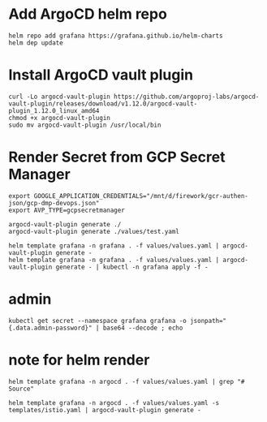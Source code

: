 # Add ArgoCD helm repo

    helm repo add grafana https://grafana.github.io/helm-charts
    helm dep update

# Install ArgoCD vault plugin

    curl -Lo argocd-vault-plugin https://github.com/argoproj-labs/argocd-vault-plugin/releases/download/v1.12.0/argocd-vault-plugin_1.12.0_linux_amd64
    chmod +x argocd-vault-plugin
    sudo mv argocd-vault-plugin /usr/local/bin

# Render Secret from GCP Secret Manager

    export GOOGLE_APPLICATION_CREDENTIALS="/mnt/d/firework/gcr-authen-json/gcp-dmp-devops.json"
    export AVP_TYPE=gcpsecretmanager

    argocd-vault-plugin generate ./
    argocd-vault-plugin generate ./values/test.yaml

    helm template grafana -n grafana . -f values/values.yaml | argocd-vault-plugin generate -
    helm template grafana -n grafana . -f values/values.yaml | argocd-vault-plugin generate - | kubectl -n grafana apply -f -

# admin
    kubectl get secret --namespace grafana grafana -o jsonpath="{.data.admin-password}" | base64 --decode ; echo

# note for helm render

    helm template grafana -n argocd . -f values/values.yaml | grep "# Source"

    helm template grafana -n argocd . -f values/values.yaml -s templates/istio.yaml | argocd-vault-plugin generate -

